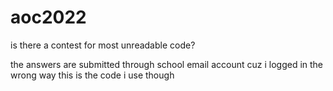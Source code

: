 # aoc2022
is there a contest for most unreadable code?


the answers are submitted through school email account cuz i logged in the wrong way
this is the code i use though
